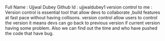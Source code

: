 Full Name : Ujjwal Dubey
Github Id : ujjwaldubey1
version control to me : Version control is essential tool that allow devs to collaborate ,build features at fast pace without having collisons. version control allow users to control the version it means devs can go back to previous version if current version having some problem. Also we can find out the time and who have pushed the code that have bug.
